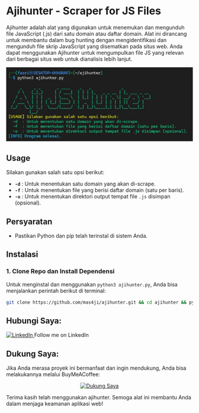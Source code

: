 # **Ajihunter - Scraper for JS Files**

Ajihunter adalah alat yang digunakan untuk menemukan dan mengunduh file JavaScript (.js) dari satu domain atau daftar domain. Alat ini dirancang untuk membantu dalam bug hunting dengan mengidentifikasi dan mengunduh file skrip JavaScript yang disematkan pada situs web. Anda dapat menggunakan Ajihunter untuk mengumpulkan file JS yang relevan dari berbagai situs web untuk dianalisis lebih lanjut.

![Ajihunter Screenshot](https://github.com/mas4ji/ajitools/blob/main/image%20(19).png)

## **Usage**
Silakan gunakan salah satu opsi berikut:
- **`-d`** : Untuk menentukan satu domain yang akan di-scrape.
- **`-f`** : Untuk menentukan file yang berisi daftar domain (satu per baris).
- **`-o`** : Untuk menentukan direktori output tempat file `.js` disimpan (opsional).


## **Persyaratan**
- Pastikan Python dan pip telah terinstal di sistem Anda.

## **Instalasi**

### 1. **Clone Repo dan Install Dependensi**
Untuk menginstal dan menggunakan `python3 ajihunter.py`, Anda bisa menjalankan perintah berikut di terminal:

```bash
git clone https://github.com/mas4ji/ajihunter.git && cd ajihunter && python3 ajihunter.py
```
## **Hubungi Saya:**
<p align="left">
  <a href="https://linkedin.com/in/mas4ji" target="_blank">
    <img src="https://upload.wikimedia.org/wikipedia/commons/0/01/LinkedIn_Logo_2013.svg" alt="LinkedIn" width="30" height="30"/>
  </a>
  <span>Follow me on LinkedIn</span>
</p>


## Dukung Saya:
Jika Anda merasa proyek ini bermanfaat dan ingin mendukung, Anda bisa melakukannya melalui BuyMeACoffee:

<p align="center">
  <a href="https://www.buymeacoffee.com/mas4ji">
    <img src="https://cdn.buymeacoffee.com/buttons/v2/default-yellow.png" height="50" width="210" alt="Dukung Saya" />
  </a>
</p>

Terima kasih telah menggunakan ajihunter. Semoga alat ini membantu Anda dalam menjaga keamanan aplikasi web!
